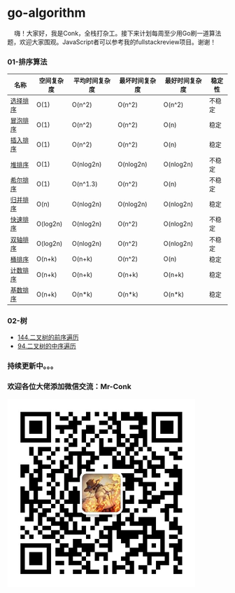 # go-algorithm
&nbsp;&nbsp;&nbsp;&nbsp;嗨！大家好，我是Conk，全栈打杂工。接下来计划每周至少用Go刷一道算法题，欢迎大家围观。JavaScript者可以参考我的fullstackreview项目。谢谢！

### 01-排序算法
|  名称   | 空间复杂度  | 平均时间复杂度 | 最坏时间复杂度 | 最好时间复杂度 | 稳定性 |
|  ----  | ----  |  ----  | ----  | ---- | ---- |
| [选择排序](01-排序算法/selectsort.go)  | O(1) | O(n^2) | O(n^2) | O(n^2) | 不稳定 |
| [冒泡排序](01-排序算法/bubblesort.go)  | O(1) | O(n^2) | O(n^2) | O(n) | 稳定 |
| [插入排序](01-排序算法/insertsort.go)  | O(1) | O(n^2) | O(n^2) | O(n) | 稳定 |
| [堆排序]()  | O(1) | O(nlog2n) | O(nlog2n) | O(nlog2n) | 不稳定 |
| [希尔排序](01-排序算法/shellsort.go)  | O(1) | O(n^1.3) | O(n^2) | O(n) | 不稳定 |
| [归并排序](01-排序算法/mergesort.go)  | O(n) | O(nlog2n) | O(nlog2n) | O(nlog2n) | 稳定 |
| [快速排序](01-排序算法/quicksort.go)  | O(log2n) | O(nlog2n) | O(n^2) | O(nlog2n) | 不稳定 |
| [双轴排序](01-排序算法/doublepivotsort.go)  | O(log2n) | O(nlog2n) | O(n^2) | O(nlog2n) | 不稳定 |
| [桶排序]()  | O(n+k) | O(n+k) | O(n^2) | O(n) | 稳定 |
| [计数排序](01-排序算法/countsort.go)  | O(n+k) | O(n+k) | O(n+k) | O(n+k) | 稳定 |
| [基数排序]()  | O(n+k) | O(n*k) | O(n*k) | O(n*k) | 稳定 |

### 02-树
  - [144.二叉树的前序遍历](02-树/preorderTraversal.go)
  - [94.二叉树的中序遍历](02-树/postorderTraversal.go)


### 持续更新中。。。

### 欢迎各位大佬添加微信交流：Mr-Conk

![2](./Mr-Conk.jpeg)
